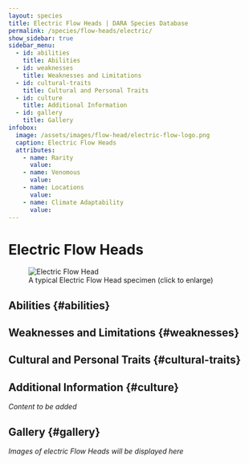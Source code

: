 ```yaml
---
layout: species
title: Electric Flow Heads | DARA Species Database
permalink: /species/flow-heads/electric/
show_sidebar: true
sidebar_menu:
  - id: abilities
    title: Abilities
  - id: weaknesses
    title: Weaknesses and Limitations
  - id: cultural-traits
    title: Cultural and Personal Traits
  - id: culture
    title: Additional Information
  - id: gallery
    title: Gallery
infobox:
  image: /assets/images/flow-head/electric-flow-logo.png
  caption: Electric Flow Heads
  attributes:
    - name: Rarity
      value: 
    - name: Venomous
      value: 
    - name: Locations
      value: 
    - name: Climate Adaptability
      value: 
---
```


# Electric Flow Heads

<div class="species-image">
  <figure>
    <img src="{{ '/assets/images/flow-head/electric-example-1.png' | relative_url }}" 
         alt="Electric Flow Head" 
         class="thumbnail" 
         onclick="openLightbox(this.src, this.alt)">
    <figcaption>A typical Electric Flow Head specimen (click to enlarge)</figcaption>
  </figure>
</div>

## Abilities {#abilities}

## Weaknesses and Limitations {#weaknesses}

## Cultural and Personal Traits {#cultural-traits}

## Additional Information {#culture}

*Content to be added*

## Gallery {#gallery}

*Images of electric Flow Heads will be displayed here*
